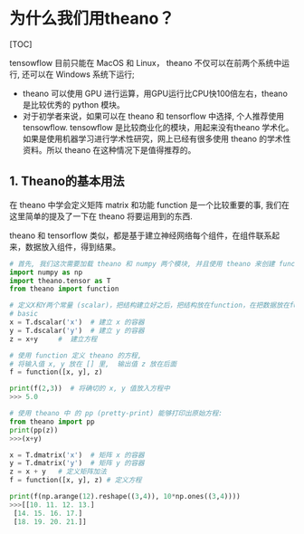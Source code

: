 # 为什么我们用theano？

[TOC]

tensowflow 目前只能在 MacOS 和 Linux， theano 不仅可以在前两个系统中运行, 还可以在 Windows 系统下运行;

+ theano 可以使用 GPU 进行运算，用GPU运行比CPU快100倍左右，theano 是比较优秀的 python 模块。
+ 对于初学者来说，如果可以在 theano 和 tensorflow 中选择, 个人推荐使用 tensowflow. tensowflow 是比较商业化的模块，用起来没有theano 学术化。如果是使用机器学习进行学术性研究，网上已经有很多使用 theano 的学术性资料。所以 theano 在这种情况下是值得推荐的。

## 1. Theano的基本用法

在 theano 中学会定义矩阵 matrix 和功能 function 是一个比较重要的事, 我们在这里简单的提及了一下在 theano 将要运用到的东西.

theano 和 tensorflow 类似，都是基于建立神经网络每个组件，在组件联系起来，数据放入组件，得到结果。

```py
# 首先, 我们这次需要加载 theano 和 numpy 两个模块, 并且使用 theano 来创建 function.
import numpy as np
import theano.tensor as T
from theano import function

# 定义X和Y两个常量 (scalar)，把结构建立好之后，把结构放在function，在把数据放在function。
# basic
x = T.dscalar('x')  # 建立 x 的容器
y = T.dscalar('y')  # 建立 y 的容器
z = x+y     #  建立方程

# 使用 function 定义 theano 的方程,
# 将输入值 x, y 放在 [] 里,  输出值 z 放在后面
f = function([x, y], z)  

print(f(2,3))  # 将确切的 x, y 值放入方程中
>>> 5.0

# 使用 theano 中 的 pp (pretty-print) 能够打印出原始方程:
from theano import pp
print(pp(z))
>>>(x+y)

x = T.dmatrix('x')  # 矩阵 x 的容器
y = T.dmatrix('y')  # 矩阵 y 的容器
z = x + y   # 定义矩阵加法
f = function([x, y], z) # 定义方程

print(f(np.arange(12).reshape((3,4)), 10*np.ones((3,4))))
>>>[[10. 11. 12. 13.]
 [14. 15. 16. 17.]
 [18. 19. 20. 21.]]
```